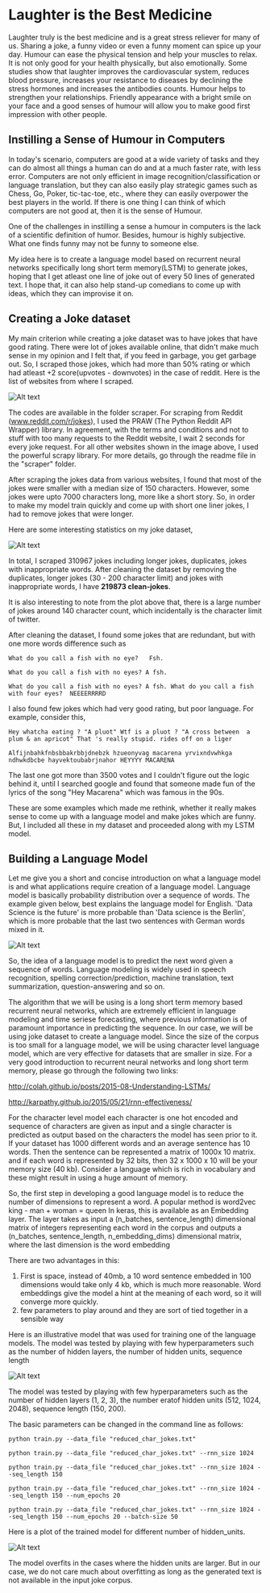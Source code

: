 # Laughter is the Best Medicine 

  Laughter truly is the best medicine and is a great stress reliever for many of us. Sharing a joke, a funny video or even a funny moment can spice up your day. Humour can ease the physical tension and help your muscles to relax. It is not only good for your health physically, but also emotionally. Some studies show that laughter improves the cardiovascular system, reduces blood pressure, increases your resistance to diseases by declining the stress hormones and increases the antibodies counts. Humour helps to strengthen your relationships. Friendly appearance with a bright smile on your face and a good senses of humour will allow you to make good first impression with other people. 




## Instilling a Sense of Humour in Computers

  In today's scenario, computers are good at a wide variety of tasks and they can do almost all things a human can do and at a much faster rate, with less error. Computers are not only efficient in image recognition/classification or language translation, but they can also easily play strategic games such as Chess, Go, Poker, tic-tac-toe, etc., where they can easily overpower the best players in the world. If there is one thing I can think of which computers are not good at, then it is the sense of Humour.


  One of the challenges in instilling a sense a humour in computers is the lack of a scientific definition of humor. Besides, humour is highly subjective. What one finds funny may not be funny to someone else. 


  My idea here is to create a language model based on recurrent neural networks specifically long short term memory(LSTM) to generate jokes, hoping that I get atleast one line of joke out of every 50 lines of generated text. I hope that, it can also help stand-up comedians to come up with ideas, which they can improvise it on. 
  
## Creating a Joke dataset

My main criterion while creating a joke dataset was to have jokes that have good rating. There were lot of jokes available online, that didn't make much sense in my opinion and I felt that, if you feed in garbage, you get garbage out. So, I scraped those jokes, which had more than 50% rating or which had atleast +2 score(upvotes - downvotes) in the case of reddit. Here is the list of websites from where I scraped.   

![Alt text](scraper/joke_sources.png "Title")

The codes are available in the folder scraper. For scraping from Reddit (www.reddit.com/r/jokes), I used the PRAW (The Python Reddit API Wrapper)  library. In agreement, with the terms and conditions and not to stuff with too many requests to the Reddit website, I wait 2 seconds for every joke request. For all other websites shown in the image above, I used the powerful scrapy library. For more details, go through the readme file in the "scraper" folder. 

After scraping the jokes data from various websites, I found that most of the jokes were smaller with a median size of 150 characters. However, some jokes were upto 7000 characters long, more like a short story. So, in order to make my model train quickly and come up with short one liner jokes, I had to remove jokes that were longer. 


Here are some interesting statistics on my joke dataset,

![Alt text](scraper/reduceddata.png "Title")

In total, I scraped 310967 jokes including longer jokes, duplicates, jokes with inappropriate words. After cleaning the dataset by removing the duplicates, longer jokes (30 - 200 character limit) and  jokes with inappropriate words, I have **219873 clean-jokes**.

It is also interesting to note from the plot above that, there is a large number of jokes around 140 character count, which incidentally is the character limit of twitter. 

After cleaning the dataset, I found some jokes that are redundant, but with one more words difference such as 

`What do you call a fish with no eye?   Fsh.`

`What do you call a fish with no eyes? A fsh.`

`What do you call a fish with no eyes? A fsh. What do you call a fish with four eyes?  NEEEERRRRD`

I also found few jokes which had very good rating, but poor language. For example, consider this,

`Hey whatcha eating ? "A pluot" Wtf is a pluot ? "A cross between 
a plum & an apricot" That 's really stupid. rides off on a liger`

`Alfijnbahkfnbsbbakrbbjdnebzk hzueonyvag macarena yrvixndvwhkga
 ndhwkdbcbe hayvektoubabrjnahor HEYYYY MACARENA`
 
 The last one got more than 3500 votes and I couldn't figure out the logic behind it, until I searched google and found that someone made fun of the lyrics of the song "Hey Macarena" which was famous in the 90s.
 
 These are some examples which made me rethink, whether it really makes sense to come up with a language model and make jokes which are funny. But, I included all these in my dataset and proceeded along with my LSTM model. 




## Building a Language Model

Let me give you a short and concise introduction on what a language model is and what applications require creation of a language model. Language model is basically probability distribution over a sequence of words. The example given below, best explains the language model for English. 'Data Science is the future' is more probable than 'Data science is the Berlin', which is more probable that the last two sentences with German words mixed in it.  

![Alt text](prob_LM.png "Title")

So, the idea of a language model is to predict the next word given a sequence of words. Language modeling is widely used in speech recognition, spelling correction/prediction, machine translation, text summarization, question-answering and so on. 

The algorithm that we will be using is a long short term memory based recurrent neural networks, which are extremely efficient in language modeling and time seriese forecasting, where previous information is of paramount importance in predicting the sequence. In our case, we will be using joke dataset to create a language model. Since the size of the corpus is too small for a language model, we will be using character level language model, which are very effective for datasets that are smaller in size. For a very good introduction to recurrent neural networks and long short term memory, please go through the following two links:

http://colah.github.io/posts/2015-08-Understanding-LSTMs/

http://karpathy.github.io/2015/05/21/rnn-effectiveness/ 

For the character level model each character is one hot encoded and sequence of characters are given as input and a single character is predicted as output based on the characters the model has seen prior to it. If your dataset has 1000 different words and an average sentence has 10 words. Then the sentence can be represented a matrix of 1000x 10 matrix. and if each word is represented by 32 bits, then 32 x 1000 x 10 will be your memory size (40 kb). Consider a language which is rich in vocabulary and these might result in using a huge amount of memory.

So, the first step in developing a good language model is to reduce the number of dimensions to represent a word.
A popular method is word2vec
king - man + woman = queen
In keras, this is available as an Embedding layer. The layer takes as input a (n_batches, sentence_length) dimensional matrix of integers representing each word in the corpus and outputs a (n_batches, sentence_length, n_embedding_dims) dimensional matrix, where the last dimension is the word embedding

There are two advantages in this:
1) First is space, instead of 40mb, a 10 word sentence embedded in 100 dimensions would take only 4 kb, which is much more reasonable. Word embeddings give the model a hint at the meaning of each word, so it will converge more quickly.
2) few parameters to play around and they are sort of tied together in a sensible way

Here is an illustrative model that was used for training one of the language models. The model was tested by playing with few hyperparameters such as the number of hidden layers, the number of hidden units, sequence length   

![Alt text](model.png "Title")

The model was tested by playing with few hyperparameters such as the number of hidden layers (1, 2, 3), the number eratof hidden units (512, 1024, 2048), sequence length (150, 200).   

The basic parameters can be changed in the command line as follows:

`python train.py --data_file "reduced_char_jokes.txt"`

`python train.py --data_file "reduced_char_jokes.txt" --rnn_size 1024`

`python train.py --data_file "reduced_char_jokes.txt" --rnn_size 1024 --seq_length 150`

`python train.py --data_file "reduced_char_jokes.txt" --rnn_size 1024 --seq_length 150 --num_epochs 20`

`python train.py --data_file "reduced_char_jokes.txt" --rnn_size 1024 --seq_length 150 --num_epochs 20 --batch-size 50`


Here is a plot of the trained model for different number of hidden_units.

![Alt text](train_validation_loss.png "Title")

The model overfits in the cases where the hidden units are larger. But in our case, we do not care much about overfitting as long as the generated text is not available in the input joke corpus.  








